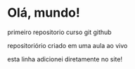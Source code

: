 # Olá, mundo!
 primeiro repositorio curso git github

 repositoriório criado em uma aula ao vivo

 esta linha adicionei diretamente no site!
 
